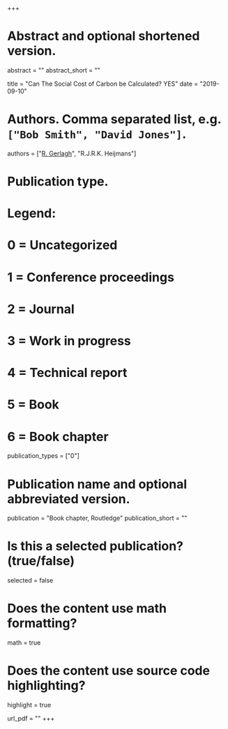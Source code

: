 +++
# Abstract and optional shortened version.
abstract = ""
abstract_short = ""

title = "Can The Social Cost of Carbon be Calculated? YES"
date = "2019-09-10"

# Authors. Comma separated list, e.g. `["Bob Smith", "David Jones"]`.
authors = ["[R. Gerlagh](http://www.gerlagh.nl)", "R.J.R.K. Heijmans"]

# Publication type.
# Legend:
# 0 = Uncategorized
# 1 = Conference proceedings
# 2 = Journal
# 3 = Work in progress
# 4 = Technical report
# 5 = Book
# 6 = Book chapter
publication_types = ["0"]

# Publication name and optional abbreviated version.
publication = "Book chapter, Routledge"
publication_short = ""

# Is this a selected publication? (true/false)
selected = false


# Does the content use math formatting?
math = true

# Does the content use source code highlighting?
highlight = true

url_pdf = ""
+++
